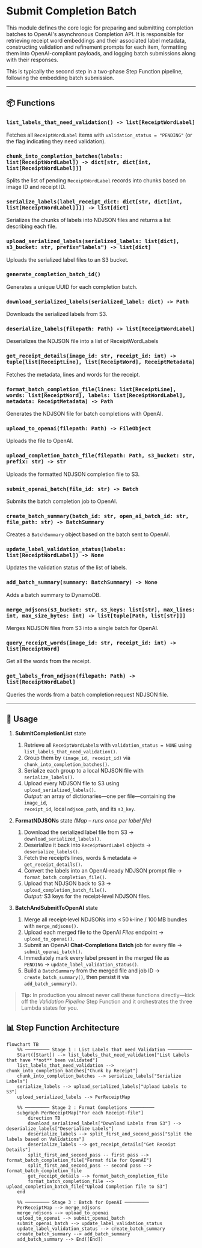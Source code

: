 # Submit Completion Batch

This module defines the core logic for preparing and submitting completion batches to OpenAI's asynchronous Completion API. It is responsible for retrieving receipt word embeddings and their associated label metadata, constructing validation and refinement prompts for each item, formatting them into OpenAI-compliant payloads, and logging batch submissions along with their responses.

This is typically the second step in a two-phase Step Function pipeline, following the embedding batch submission.

---

## 📦 Functions

### `list_labels_that_need_validation() -> list[ReceiptWordLabel]`

Fetches all `ReceiptWordLabel` items with `validation_status = "PENDING"` (or the flag indicating they need validation).

### `chunk_into_completion_batches(labels: list[ReceiptWordLabel]) -> dict[str, dict[int, list[ReceiptWordLabel]]]`

Splits the list of pending `ReceiptWordLabel` records into chunks based on image ID and receipt ID.

### `serialize_labels(label_receipt_dict: dict[str, dict[int, list[ReceiptWordLabel]]]) -> list[dict]`

Serializes the chunks of labels into NDJSON files and returns a list describing each file.

### `upload_serialized_labels(serialized_labels: list[dict], s3_bucket: str, prefix="labels") -> list[dict]`

Uploads the serialized label files to an S3 bucket.

### `generate_completion_batch_id()`

Generates a unique UUID for each completion batch.

### `download_serialized_labels(serialized_label: dict) -> Path`

Downloads the serialized labels from S3.

### `deserialize_labels(filepath: Path) -> list[ReceiptWordLabel]`

Deserializes the NDJSON file into a list of ReceiptWordLabels

### `get_receipt_details(image_id: str, receipt_id: int) -> tuple[list[ReceiptLine], list[ReceiptWord], ReceiptMetadata]`

Fetches the metadata, lines and words for the receipt.

### `format_batch_completion_file(lines: list[ReceiptLine], words: list[ReceiptWord], labels: list[ReceiptWordLabel], metadata: ReceiptMetadata) -> Path`

Generates the NDJSON file for batch completions with OpenAI.

### `upload_to_openai(filepath: Path) -> FileObject`

Uploads the file to OpenAI.

### `upload_completion_batch_file(filepath: Path, s3_bucket: str, prefix: str) -> str`

Uploads the formatted NDJSON completion file to S3.

### `submit_openai_batch(file_id: str) -> Batch`

Submits the batch completion job to OpenAI.

### `create_batch_summary(batch_id: str, open_ai_batch_id: str, file_path: str) -> BatchSummary`

Creates a `BatchSummary` object based on the batch sent to OpenAI.

### `update_label_validation_status(labels: list[ReceiptWordLabel]) -> None`

Updates the validation status of the list of labels.

### `add_batch_summary(summary: BatchSummary) -> None`

Adds a batch summary to DynamoDB.

### `merge_ndjsons(s3_bucket: str, s3_keys: list[str], max_lines: int, max_size_bytes: int) -> list[tuple[Path, list[str]]]`

Merges NDJSON files from S3 into a single batch for OpenAI.

### `query_receipt_words(image_id: str, receipt_id: int) -> list[ReceiptWord]`

Get all the words from the receipt.

### `get_labels_from_ndjson(filepath: Path) -> list[ReceiptWordLabel]`

Queries the words from a batch completion request NDJSON file.

---

## 🧠 Usage

1. **SubmitCompletionList** state

   1. Retrieve all `ReceiptWordLabel`s with `validation_status = NONE` using  
      `list_labels_that_need_validation()`.
   2. Group them by `(image_id, receipt_id)` via  
      `chunk_into_completion_batches()`.
   3. Serialize each group to a local NDJSON file with  
      `serialize_labels()`.
   4. Upload every NDJSON file to S3 using  
       `upload_serialized_labels()`.  
      _Output:_ an array of dictionaries—one per file—containing the `image_id`,  
      `receipt_id`, local `ndjson_path`, and its `s3_key`.

2. **FormatNDJSONs** state _(Map – runs once per label file)_

   1. Download the serialized label file from S3 →  
      `download_serialized_labels()`.
   2. Deserialize it back into `ReceiptWordLabel` objects →  
      `deserialize_labels()`.
   3. Fetch the receipt’s lines, words & metadata →  
      `get_receipt_details()`.
   4. Convert the labels into an OpenAI‑ready NDJSON prompt file →  
      `format_batch_completion_file()`.
   5. Upload that NDJSON back to S3 →  
       `upload_completion_batch_file()`.  
      _Output:_ S3 keys for the receipt‑level NDJSON files.

3. **BatchAndSubmitToOpenAI** state
   1. Merge all receipt‑level NDJSONs into ≤ 50 k‑line / 100 MB bundles  
      with `merge_ndjsons()`.
   2. Upload each merged file to the OpenAI _Files_ endpoint →  
      `upload_to_openai()`.
   3. Submit an OpenAI **Chat‑Completions Batch** job for every file →  
      `submit_openai_batch()`.
   4. Immediately mark every label present in the merged file as  
      `PENDING` → `update_label_validation_status()`.
   5. Build a `BatchSummary` from the merged file and job ID →  
      `create_batch_summary()`, then persist it via  
      `add_batch_summary()`.

> **Tip:** In production you almost never call these functions directly—kick off
> the _Validation Pipeline_ Step Function and it orchestrates the three Lambda
> states for you.

## 📊 Step Function Architecture

```mermaid
flowchart TB
    %% ───────── Stage 1 : List Labels that need Validation ─────────
    Start([Start]) --> list_labels_that_need_validation["List Labels that have **not** been validated"]
    list_labels_that_need_validation --> chunk_into_completion_batches["Chunk by Receipt"]
    chunk_into_completion_batches --> serialize_labels["Serialize Labels"]
    serialize_labels --> upload_serialized_labels["Upload Labels to S3"]
    upload_serialized_labels --> PerReceiptMap

    %% ───────── Stage 2 : Format Completions ─────────
    subgraph PerReceiptMap["For each Receipt-file"]
        direction TB
        download_serialized_labels["Download Labels from S3"] --> deserialize_labels["Deserialize Labels"]
        deserialize_labels --> split_first_and_second_pass["Split the labels based on Validations"]
        deserialize_labels --> get_receipt_details["Get Receipt Details"]
        split_first_and_second_pass -- first pass --> format_batch_completion_file["Format file for OpenAI"]
        split_first_and_second_pass -- second pass --> format_batch_completion_file
        get_receipt_details --> format_batch_completion_file
        format_batch_completion_file --> upload_completion_batch_file["Upload Completion file to S3"]
    end

    %% ───────── Stage 3 : Batch for OpenAI ─────────
    PerReceiptMap --> merge_ndjsons
    merge_ndjsons --> upload_to_openai
    upload_to_openai --> submit_openai_batch
    submit_openai_batch --> update_label_validation_status
    update_label_validation_status --> create_batch_summary
    create_batch_summary --> add_batch_summary
    add_batch_summary --> End([End])
```
